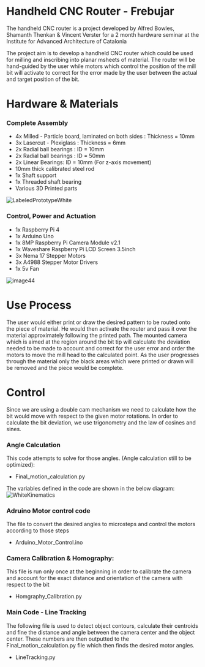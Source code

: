 # Handheld CNC Router - Frebujar

The handheld CNC router is a project developed by Alfred Bowles, Shamanth Thenkan & Vincent Verster for a 2 month hardware seminar at the Institute for Advanced Architecture of Catalonia

The project aim is to develop a handheld CNC router which could be used for milling and inscribing into planar msheets of material.
The router will be hand-guided by the user while motors which control the position of the mill bit will activate to correct for the error made by the user between the actual and target position of the bit.

# Hardware & Materials #

### Complete Assembly ###
* 4x Milled - Particle board, laminated on both sides : Thickness = 10mm
* 3x Lasercut - Plexiglass : Thickness = 6mm
* 2x Radial ball bearings : ID = 10mm
* 2x Radial ball bearings : ID = 50mm
* 2x Linear Bearings: ID = 10mm (For z-axis movement)
* 10mm thick calibrated steel rod
* 1x Shaft support
* 1x Threaded shaft bearing
* Various 3D Printed parts

![LabeledPrototypeWhite](https://user-images.githubusercontent.com/61389567/161610991-9457924f-5f27-4508-97f6-68dbff60ef82.png)

### Control, Power and Actuation ###
* 1x Raspberry Pi 4
* 1x Arduino Uno
* 1x 8MP Raspberry Pi Camera Module v2.1
* 1x Waveshare Raspberry Pi LCD Screen 3.5inch
* 3x Nema 17 Stepper Motors
* 3x A4988 Stepper Motor Drivers
* 1x 5v Fan
	
![image44](https://user-images.githubusercontent.com/61389567/161609687-d3d0913a-68f3-436f-ba99-99cd2eb053f7.png)

# Use Process

The user would either print or draw the desired pattern to be routed onto the piece of material. He would then activate the router and pass it over the material approximately following the printed path. The mounted camera which is aimed at the region around the bit tip will calculate the deviation needed to be made to account and correct for the user error and order the motors to move the mill head to the calculated point. As the user progresses through the material only the black areas which were printed or drawn will be removed and the piece would be complete.

# Control

Since we are using a double cam mechanism we need to calculate how the bit would move with respect to the given motor rotations. In order to calculate the bit deviation, we use trigonometry and the law of cosines and sines.

### Angle Calculation ###
This code attempts to solve for those angles. (Angle calculation still to be optimized):
* Final_motion_calculation.py

The variables defined in the code are shown in the below diagram:
![WhiteKinematics](https://user-images.githubusercontent.com/61389567/161617604-2ef2f1a4-26f8-41f6-8471-3f9bb0f43054.png)

### Adruino Motor control code ###
The file to convert the desired angles to microsteps and control the motors according to those steps
* Arduino_Motor_Control.ino

### Camera Calibration & Homography: ###
This file is run only once at the beginning in order to calibrate the camera and account for the exact distance and orientation of the camera with respect to the bit
* Homgraphy_Calibration.py

### Main Code - Line Tracking ###
The following file is used to detect object contours, calculate their centroids and fine the distance and angle between the camera center and the object center. These numbers are then outputted to the Final_motion_calculation.py file which then finds the desired motor angles.
* LineTracking.py 
